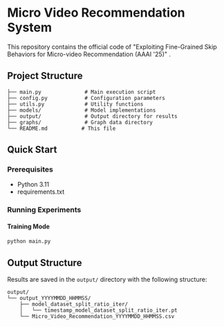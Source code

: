 # Micro Video Recommendation System

This repository contains the official code of "Exploiting Fine-Grained Skip Behaviors for Micro-video Recommendation (AAAI '25)" .

## Project Structure

```
├── main.py              # Main execution script
├── config.py            # Configuration parameters
├── utils.py             # Utility functions
├── models/              # Model implementations
├── output/              # Output directory for results
├── graphs/              # Graph data directory
└── README.md           # This file
```

## Quick Start

### Prerequisites

- Python 3.11
- requirements.txt

### Running Experiments

#### Training Mode
```bash
python main.py
```

## Output Structure

Results are saved in the `output/` directory with the following structure:
```
output/
└── output_YYYYMMDD_HHMMSS/
    ├── model_dataset_split_ratio_iter/
    │   └── timestamp_model_dataset_split_ratio_iter.pt
    └── Micro_Video_Recommendation_YYYYMMDD_HHMMSS.csv
```
